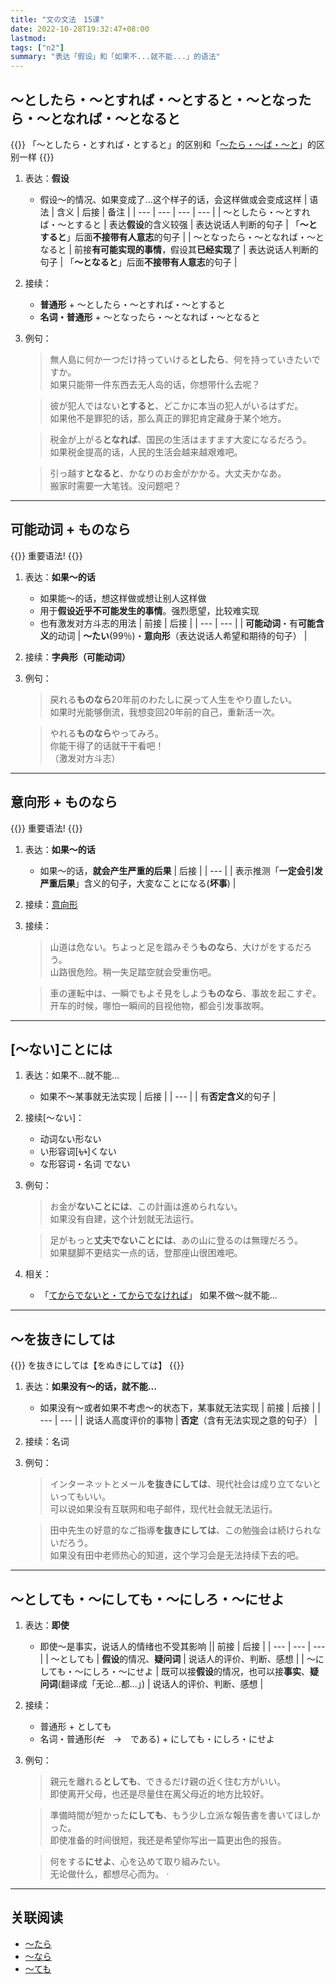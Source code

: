 ```yaml
---
title: "文の文法　15课"
date: 2022-10-28T19:32:47+08:00
lastmod: 
tags: ["n2"]
summary: "表达「假设」和「如果不...就不能...」的语法"
---
```


## 〜としたら・〜とすれば・〜とすると・〜となったら・〜となれば・〜となると

{{<alert>}}
「〜としたら・とすれば・とすると」的区别和「[〜たら・〜ば・〜と](/transform/if/#表达假设的语法比较)」的区别一样
{{</alert>}}

1. 表达：**假设**
    - 假设〜的情况、如果变成了...这个样子的话，会这样做或会变成这样
    | 语法 | 含义 | 后接 | 备注 |
    | --- | --- | --- | --- |
    | 〜としたら・〜とすれば・〜とすると | 表达**假设**的含义较强 | 表达说话人判断的句子 | 「**～とすると**」后面**不接带有人意志**的句子 |
    | 〜となったら・〜となれば・〜となると | 前接**有可能实现的事情**，假设其**已经实现**了 | 表达说话人判断的句子 | 「**～となると**」后面**不接带有人意志**的句子 |
2. 接续：
    - **普通形** + 〜としたら・〜とすれば・〜とすると
    - **名词・普通形** + 〜となったら・〜となれば・〜となると
3. 例句：
    > 無人島に何か一つだけ持っていける**としたら**、何を持っていきたいですか。  
    如果只能带一件东西去无人岛的话，你想带什么去呢？

    > 彼が犯人ではない**とすると**、どこかに本当の犯人がいるはずだ。  
    如果他不是罪犯的话，那么真正的罪犯肯定藏身于某个地方。

    > 税金が上がる**となれば**、国民の生活はますます大変になるだろう。  
    如果税金提高的话，人民的生活会越来越艰难吧。

    > 引っ越す**となると**、かなりのお金がかかる。大丈夫かなあ。  
    搬家时需要一大笔钱。没问题吧？

---
## 可能动词 + ものなら

{{<badge>}}
重要语法!
{{</badge>}}

1. 表达：**如果〜的话**
    - 如果能〜的话，想这样做或想让别人这样做
    - 用于**假设近乎不可能发生的事情**。强烈愿望，比较难实现
    - 也有激发对方斗志的用法
    | 前接 | 后接 |
    | --- | --- |
    | **可能动词**・有**可能含义**的动词 | **〜たい**(99％)・**意向形**（表达说话人希望和期待的句子） |
2. 接续：**字典形（可能动词）**
3. 例句：
    > 戻れる**ものなら**20年前のわたしに戻って人生をやり直したい。  
    如果时光能够倒流，我想变回20年前的自己，重新活一次。

    > やれる**ものなら**やってみろ。  
    你能干得了的话就干干看吧！  
    （激发对方斗志）

---
## 意向形 + ものなら
{{<badge>}}
重要语法!
{{</badge>}}
1. 表达：**如果〜的话**
    - 如果〜的话，**就会产生严重的后果**
    | 后接 |
    | --- |
    | 表示推测「**一定会引发严重后果**」含义的句子，大変なことになる(**坏事**) |
2. 接续：[意向形](/transform/want/)
3. 接续：
    > 山道は危ない。ちよっと足を踏みそう**ものなら**、大けがをするだろう。  
    山路很危险。稍一失足踏空就会受重伤吧。

    > 車の運転中は、一瞬でもよそ見をしよう**ものなら**、事故を起こすぞ。  
    开车的时候，哪怕一瞬间的目视他物，都会引发事故啊。

---
## [〜ない]ことには
1. 表达：如果不...就不能...
    - 如果不〜某事就无法实现
    | 后接 |
    | --- |
    | 有**否定含义**的句子 |
2. 接续[〜ない]：
    - 动词ない形ない
    - い形容词[~~い~~]くない
    - な形容词・名词 でない
3. 例句：
    > お金が**ないことには**、この計画は進められない。  
    如果没有自建，这个计划就无法运行。

    > 足がもっと**丈夫でないことには**、あの山に登るのは無理だろう。  
    如果腿脚不更结实一点的话，登那座山很困难吧。
4. 相关：
    - 「[てからでないと・てからでなければ](/n3/1/#てからでないとてからでなければ)」 如果不做〜就不能...

---
## 〜を抜きにしては
{{<alert>}}
を抜きにしては【をぬきにしては】
{{</alert>}}

1. 表达：**如果没有〜的话，就不能...**
    - 如果没有〜或者如果不考虑〜的状态下，某事就无法实现
    | 前接 | 后接 |
    | --- | --- |
    | 说话人高度评价的事物 | **否定**（含有无法实现之意的句子） |
2. 接续：名词
3. 例句：
    > インターネットとメール**を抜きにしては**、現代社会は成り立てないといってもいい。  
    可以说如果没有互联网和电子邮件，现代社会就无法运行。

    > 田中先生の好意的なご指導**を抜きにしては**、この勉強会は続けられないだろう。  
    如果没有田中老师热心的知道，这个学习会是无法持续下去的吧。

---
## 〜としても・〜にしても・〜にしろ・〜にせよ
1. 表达：**即使**
    - 即使〜是事实，说话人的情绪也不受其影响
    || 前接 | 后接 |
    | --- | --- | --- |
    | 〜としても | **假设**的情况、**疑问词** | 说话人的评价、判断、感想 |
    | 〜にしても・〜にしろ・〜にせよ | 既可以接**假设**的情况，也可以接**事实**、**疑问词**(翻译成「无论...都...」) | 说话人的评价、判断、感想 |

2. 接续：
    - 普通形 + としても
    - 名词・普通形(~~だ~~　→　である) + にしても・にしろ・にせよ
3. 例句：
    > 親元を離れる**としても**、できるだけ親の近く住む方がいい。  
    即使离开父母，也还是尽量住在离父母近的地方比较好。

    > 準備時間が短かった**にしても**、もう少し立派な報告書を書いてほしかった。  
    即使准备的时间很短，我还是希望你写出一篇更出色的报告。

    > 何をする**にせよ**、心を込めて取り組みたい。  
    无论做什么，都想尽心而为。
·
---
## 关联阅读
- [〜たら](/minnano/25/#たら主句如果的话)
- [〜なら](/n3/6/#-のなら-)
- [〜ても](/minnano/25/#ても主句)
